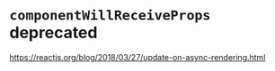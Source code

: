 # `componentWillReceiveProps` deprecated 

https://reactjs.org/blog/2018/03/27/update-on-async-rendering.html